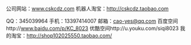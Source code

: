 公司网站：www.cskcdz.com
机器人淘宝：http://cskcdz.taobao.com

QQ：345039964
手机：13397414007
邮箱：cao-yes@qq.com
百度空间http://www.baidu.com/p/KC_8023
优酷空间http://u.youku.com/siqi8023
我的淘宝：http://shop102025550.taobao.com/